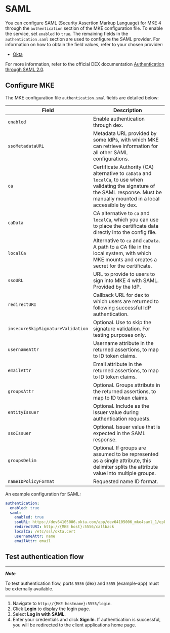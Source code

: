 # SAML

You can configure SAML (Security Assertion Markup Language) for MKE 4 through
the `authentication` section of the MKE configuration file.
To enable the service, set `enabled` to `true`.
The remaining fields in the `authentication.saml` section are used to configure
the SAML provider. 
For information on how to obtain the field values, refer to your chosen provider:

- [Okta](SAML-OKTA-configuration.md)

For more information, refer to the official DEX documentation
[Authentication through SAML 2.0](https://dexidp.io/docs/connectors/saml/).

## Configure MKE

The MKE configuration file `authentication.smal` fields are detailed below:

| Field                             | Description                                                                                                                                                                         |
|-----------------------------------|-------------------------------------------------------------------------------------------------------------------------------------------------------------------------------------|
| `enabled`                         | Enable authentication through dex.                                                                                                                                                  |
| `ssoMetadataURL`                  | Metadata URL provided by some IdPs, with which MKE can retrieve information for all other SAML configurations.                                                                      |
| `ca`                              | Certificate Authority (CA) alternative to `caData` and `localCa`, to use when validating the signature of the SAML response. Must be manually mounted in a local accessible by dex. |
| `caData`                          | CA alternative to `ca` and `localCa`, which you can use to place the certificate data directly into the config file.                                                                |
| `localCa`                         | Alternative to `ca` and `caData`. A path to a CA file in the local system, with which MKE mounts and creates a secret for the certificate.                                          |
| `ssoURL`                          | URL to provide to users to sign into MKE 4 with SAML. Provided by the IdP.                                                                                                          |
| `redirectURI`                     | Callback URL for dex to which users are returned to following successful IdP authentication.                                                                                        |
| `insecureSkipSignatureValidation` | Optional. Use to skip the signature validation. For testing purposes only.                                                                                                          |
| `usernameAttr`                    | Username attribute in the returned assertions, to map to ID token claims.                                                                                                           |
| `emailAttr`                       | Email attribute in the returned assertions, to map to ID token claims.                                                                                                              |
| `groupsAttr`                      | Optional. Groups attribute in the returned assertions, to map to ID token claims.                                                                                                   |
| `entityIssuer`                    | Optional. Include as the Issuer value during authentication requests.                                                                                                               |
| `ssoIssuer`                       | Optional. Issuer value that is expected in the SAML response.                                                                                                                       |
| `groupsDelim`                     | Optional. If groups are assumed to be represented as a single attribute, this delimiter splits the attribute value into multiple groups.                                            |
| `nameIDPolicyFormat`              | Requested name ID format.                                                                                                                                                           |

An example configuration for SAML:

```yaml
authentication:
  enabled: true
  saml:
    enabled: true
    ssoURL: https://dev64105006.okta.com/app/dev64105006_mke4saml_1/epkdtszgindywD6mF5s7/sso/saml
    redirectURI: http://{MKE host}:5556/callback
    localCa: /etc/ssl/okta.cert
    usernameAttr: name
    emailAttr: email
```

## Test authentication flow

---
***Note***

To test authentication flow, ports `5556` (dex) and `5555` (example-app) must be externally available.

---

1. Navigate to `http://{MKE hostname}:5555/login`.
2. Click **Login** to display the login page.
3. Select **Log in with SAML**.
4. Enter your credentials and click **Sign In**. If authentication is successful,
you will be redirected to the client applications home page.
